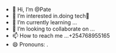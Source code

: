- 👋 Hi, I’m @Pate
- 👀 I’m interested in.doing tech🥲
- 🌱 I’m currently learning ...
- 💞️ I’m looking to collaborate on ...
- 📫 How to reach me ...+254768955165
- 😄 Pronouns: .

<!---
Patelpatek/Patelpatek is a ✨ special ✨ repository because its `README.md` (this file) appears on your GitHub profile.
You can click the Preview link 

